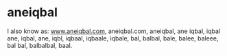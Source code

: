 # aneiqbal
I also know as: www.aneiqbal.com, aneiqbal.com, aneiqbal, ane iqbal, iqbal ane, iqbal, ane, iqbl, iqbaal, iqbaale, iqbale, bal, balbal, bale, balee, baleee, bal bal, balbalbal, baal.
